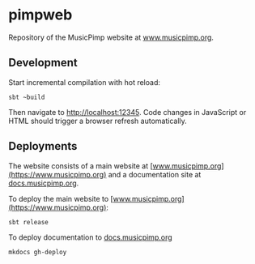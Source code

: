 # pimpweb

Repository of the MusicPimp website at www.musicpimp.org.

## Development

Start incremental compilation with hot reload:

    sbt ~build
    
Then navigate to [http://localhost:12345](http://localhost:12345). Code changes in JavaScript or HTML should trigger a 
browser refresh automatically.

## Deployments

The website consists of a main website at [www.musicpimp.org](https://www.musicpimp.org) and a documentation site at
[docs.musicpimp.org](https://docs.musicpimp.org).

To deploy the main website to [www.musicpimp.org](https://www.musicpimp.org):

    sbt release
    
To deploy documentation to [docs.musicpimp.org](https://docs.musicpimp.org)

    mkdocs gh-deploy
